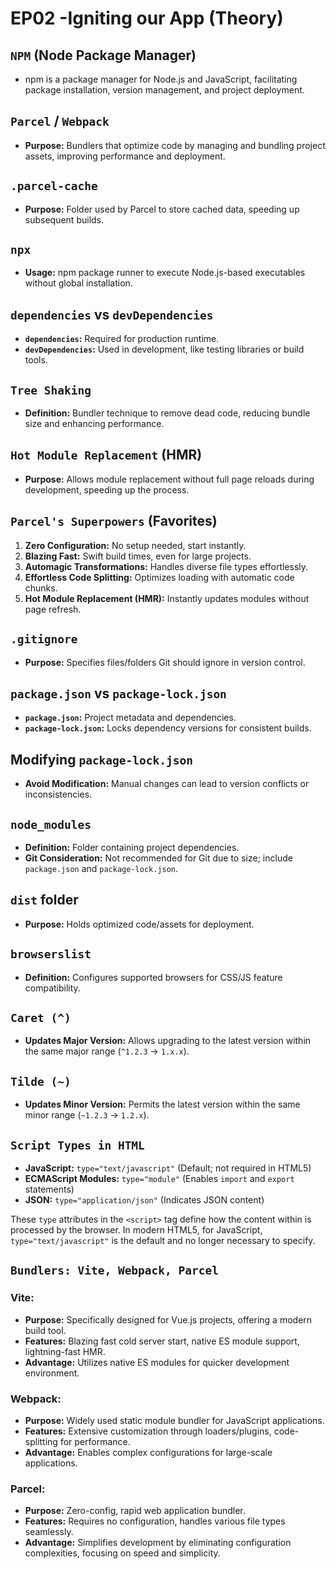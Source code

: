 # EP02 -Igniting our App (Theory)


## `NPM` (Node Package Manager)
- npm is a package manager for Node.js and JavaScript, facilitating package installation, version management, and project deployment.

## `Parcel` / `Webpack`
- **Purpose:** Bundlers that optimize code by managing and bundling project assets, improving performance and deployment.

## `.parcel-cache`
- **Purpose:** Folder used by Parcel to store cached data, speeding up subsequent builds.

## `npx`
- **Usage:** npm package runner to execute Node.js-based executables without global installation.

## `dependencies` vs `devDependencies`
- **`dependencies`:** Required for production runtime.
- **`devDependencies`:** Used in development, like testing libraries or build tools.

## `Tree Shaking`
- **Definition:** Bundler technique to remove dead code, reducing bundle size and enhancing performance.

## `Hot Module Replacement` (HMR)
- **Purpose:** Allows module replacement without full page reloads during development, speeding up the process.

## `Parcel's Superpowers` (Favorites)
1. **Zero Configuration:** No setup needed, start instantly.
2. **Blazing Fast:** Swift build times, even for large projects.
3. **Automagic Transformations:** Handles diverse file types effortlessly.
4. **Effortless Code Splitting:** Optimizes loading with automatic code chunks.
5. **Hot Module Replacement (HMR):** Instantly updates modules without page refresh.

## `.gitignore`
- **Purpose:** Specifies files/folders Git should ignore in version control.

## `package.json` vs `package-lock.json`
- **`package.json`:** Project metadata and dependencies.
- **`package-lock.json`:** Locks dependency versions for consistent builds.

## Modifying `package-lock.json`
- **Avoid Modification:** Manual changes can lead to version conflicts or inconsistencies.

## `node_modules`
- **Definition:** Folder containing project dependencies.
- **Git Consideration:** Not recommended for Git due to size; include `package.json` and `package-lock.json`.

## `dist` folder
- **Purpose:** Holds optimized code/assets for deployment.

## `browserslist`
- **Definition:** Configures supported browsers for CSS/JS feature compatibility.

## `Caret (^)`
- **Updates Major Version:** Allows upgrading to the latest version within the same major range (`^1.2.3` → `1.x.x`).

## `Tilde (~)`
- **Updates Minor Version:** Permits the latest version within the same minor range (`~1.2.3` → `1.2.x`).

## `Script Types in HTML`
- **JavaScript:** `type="text/javascript"` (Default; not required in HTML5)
- **ECMAScript Modules:** `type="module"` (Enables `import` and `export` statements)
- **JSON:** `type="application/json"` (Indicates JSON content)

These `type` attributes in the `<script>` tag define how the content within is processed by the browser. In modern HTML5, for JavaScript, `type="text/javascript"` is the default and no longer necessary to specify.

## `Bundlers: Vite, Webpack, Parcel`

### Vite:
- **Purpose:** Specifically designed for Vue.js projects, offering a modern build tool.
- **Features:** Blazing fast cold server start, native ES module support, lightning-fast HMR.
- **Advantage:** Utilizes native ES modules for quicker development environment.

### Webpack:
- **Purpose:** Widely used static module bundler for JavaScript applications.
- **Features:** Extensive customization through loaders/plugins, code-splitting for performance.
- **Advantage:** Enables complex configurations for large-scale applications.

### Parcel:
- **Purpose:** Zero-config, rapid web application bundler.
- **Features:** Requires no configuration, handles various file types seamlessly.
- **Advantage:** Simplifies development by eliminating configuration complexities, focusing on speed and simplicity.
